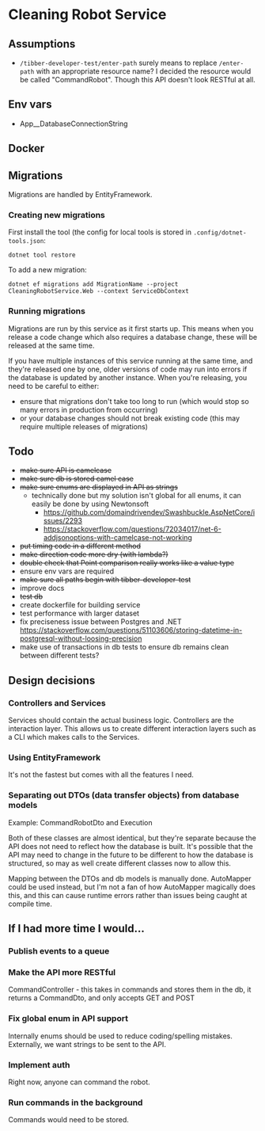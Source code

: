 # Cleaning Robot Service

## Assumptions

- `/tibber-developer-test/enter-path` surely means to replace `/enter-path` with an appropriate resource name? I decided the resource would be called "CommandRobot". Though this API doesn't look RESTful at all.

## Env vars

- App__DatabaseConnectionString

## Docker

## Migrations

Migrations are handled by EntityFramework.

### Creating new migrations

First install the tool (the config for local tools is stored in `.config/dotnet-tools.json`:

```
dotnet tool restore
```

To add a new migration:

```
dotnet ef migrations add MigrationName --project CleaningRobotService.Web --context ServiceDbContext
```

### Running migrations

Migrations are run by this service as it first starts up. This means when you release a code change which also requires a database change, these will be released at the same time.

If you have multiple instances of this service running at the same time, and they're released one by one, older versions of code may run into errors if the database is updated by another instance. When you're releasing, you need to be careful to either:

- ensure that migrations don't take too long to run (which would stop so many errors in production from occurring)
- or your database changes should not break existing code (this may require multiple releases of migrations)

## Todo

- ~~make sure API is camelcase~~
- ~~make sure db is stored camel case~~
- ~~make sure enums are displayed in API as strings~~
  - technically done but my solution isn't global for all enums, it can easily be done by using Newtonsoft
    - https://github.com/domaindrivendev/Swashbuckle.AspNetCore/issues/2293
    - https://stackoverflow.com/questions/72034017/net-6-addjsonoptions-with-camelcase-not-working
- ~~put timing code in a different method~~
- ~~make direction code more dry (with lambda?)~~
- ~~double check that Point comparison really works like a value type~~
- ensure env vars are required
- ~~make sure all paths begin with tibber-developer-test~~
- improve docs
- ~~test db~~
- create dockerfile for building service
- test performance with larger dataset
- fix preciseness issue between Postgres and .NET https://stackoverflow.com/questions/51103606/storing-datetime-in-postgresql-without-loosing-precision
- make use of transactions in db tests to ensure db remains clean between different tests?

## Design decisions

### Controllers and Services

Services should contain the actual business logic. Controllers are the interaction layer. This allows us to create different interaction layers such as a CLI which makes calls to the Services.

### Using EntityFramework

It's not the fastest but comes with all the features I need.

### Separating out DTOs (data transfer objects) from database models

Example: CommandRobotDto and Execution

Both of these classes are almost identical, but they're separate because the API does not need to reflect how the database is built. It's possible that the API may need to change in the future to be different to how the database is structured, so may as well create different classes now to allow this.

Mapping between the DTOs and db models is manually done. AutoMapper could be used instead, but I'm not a fan of how AutoMapper magically does this, and this can cause runtime errors rather than issues being caught at compile time.

## If I had more time I would...

### Publish events to a queue

### Make the API more RESTful

CommandController - this takes in commands and stores them in the db, it returns a CommandDto, and only accepts GET and POST

### Fix global enum in API support

Internally enums should be used to reduce coding/spelling mistakes. Externally, we want strings to be sent to the API.

### Implement auth

Right now, anyone can command the robot.

### Run commands in the background

Commands would need to be stored.
